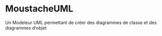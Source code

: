 MoustacheUML
============

Un Modeleur UML permettant de créer des diagrammes de classe et des diagrammes d'objet
